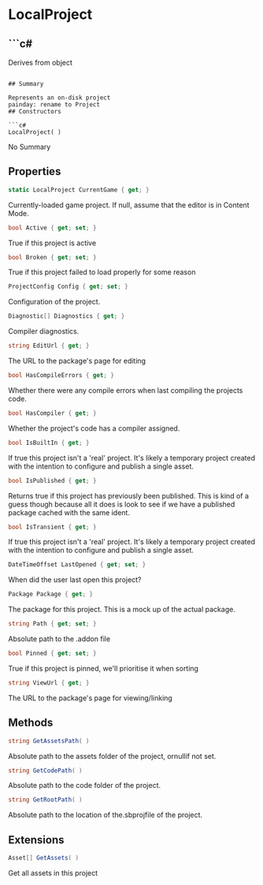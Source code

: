 # LocalProject

## ```c#
Derives from object
```

## Summary

Represents an on-disk project
painday: rename to Project
## Constructors

```c#
LocalProject( ) 
```
No Summary
## Properties

```c#
static LocalProject CurrentGame { get; } 
```
Currently-loaded game project.
If null, assume that the editor is in Content Mode.
```c#
bool Active { get; set; } 
```
True if this project is active
```c#
bool Broken { get; set; } 
```
True if this project failed to load properly for some reason
```c#
ProjectConfig Config { get; set; } 
```
Configuration of the project.
```c#
Diagnostic[] Diagnostics { get; } 
```
Compiler diagnostics.
```c#
string EditUrl { get; } 
```
The URL to the package's page for editing
```c#
bool HasCompileErrors { get; } 
```
Whether there were any compile errors when last compiling the projects code.
```c#
bool HasCompiler { get; } 
```
Whether the project's code has a compiler assigned.
```c#
bool IsBuiltIn { get; } 
```
If true this project isn't a 'real' project. It's likely a temporary project created with the
intention to configure and publish a single asset.
```c#
bool IsPublished { get; } 
```
Returns true if this project has previously been published. This is kind of a guess though
because all it does is look to see if we have a published package cached with the same ident.
```c#
bool IsTransient { get; } 
```
If true this project isn't a 'real' project. It's likely a temporary project created with the
intention to configure and publish a single asset.
```c#
DateTimeOffset LastOpened { get; set; } 
```
When did the user last open this project?
```c#
Package Package { get; } 
```
The package for this project. This is a mock up of the actual package.
```c#
string Path { get; set; } 
```
Absolute path to the .addon file
```c#
bool Pinned { get; set; } 
```
True if this project is pinned, we'll prioritise it when sorting
```c#
string ViewUrl { get; } 
```
The URL to the package's page for viewing/linking
## Methods

```c#
string GetAssetsPath( ) 
```
Absolute path to the assets folder of the project, ornullif not set.
```c#
string GetCodePath( ) 
```
Absolute path to the code folder of the project.
```c#
string GetRootPath( ) 
```
Absolute path to the location of the.sbprojfile of the project.
## Extensions

```c#
Asset[] GetAssets( ) 
```
Get all assets in this project
